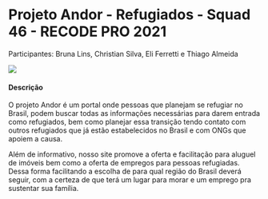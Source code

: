 <div>
    <h1>Projeto Andor - Refugiados - Squad 46 - RECODE PRO 2021</h1>
    <p>Participantes: Bruna Lins, Christian Silva, Eli Ferretti e Thiago Almeida</p>
    <img src="https://i.imgur.com/3StO9p1.png" />
    <h4>Descrição</h4>
    <p>
        O projeto Andor é um portal onde pessoas que planejam se refugiar no Brasil, podem buscar todas as informações necessárias para darem entrada como refugiados, bem como planejar essa transição tendo contato com outros refugiados que já estão estabelecidos no Brasil e com ONGs que apoiem a causa.
    </p>
    <p>
        Além de informativo, nosso site promove a oferta e facilitação para aluguel de imóveis bem como a oferta de empregos para pessoas refugiadas. Dessa forma facilitando a escolha de para qual região do Brasil deverá seguir, com a certeza de que terá um lugar para morar e um emprego pra sustentar sua família.
    </p>
</div>

